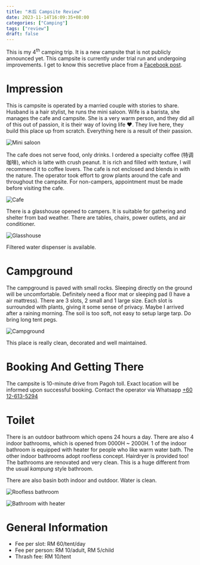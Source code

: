 ```yaml
---
title: "木后 Campsite Review"
date: 2023-11-14T16:09:35+08:00
categories: ["Camping"]
tags: ["review"]
draft: false
---
```


This is my 4<sup>th</sup> camping trip. It is a new campsite that is not publicly announced yet. This campsite is currently under trial run and undergoing improvements. I get to know this secretive place from a [Facebook post](https://www.facebook.com/groups/317188350398491/posts/653090686808254/).

<!--more-->

# Impression

This is campsite is operated by a married couple with stories to share. Husband is a hair stylist, he runs the mini saloon. Wife is a barista, she manages the cafe and campsite. She is a very warm person, and they did all of this out of passion, it is their way of loving life ❤️. They live here, they build this place up from scratch. Everything here is a result of their passion.

![Mini saloon](saloon.jpg "I shall go there for a haircut next time")

The cafe does not serve food, only drinks. I ordered a specialty coffee (特调咖啡), which is latte with crush peanut. It is rich and filled with texture, I will recommend it to coffee lovers. The cafe is not enclosed and blends in with the nature. The operator took effort to grow plants around the cafe and throughout the campsite. For non-campers, appointment must be made before visiting the cafe.

![Cafe](cafe.jpg "Cafe")

There is a glasshouse opened to campers. It is suitable for gathering and shelter from bad weather. There are tables, chairs, power outlets, and air conditioner.

![Glasshouse](glasshouse.jpg "Glasshouse")

Filtered water dispenser is available.

# Campground

The campground is paved with small rocks. Sleeping directly on the ground will be uncomfortable. Definitely need a floor mat or sleeping pad (I have a air mattress). There are 3 slots, 2 small and 1 large size. Each slot is surrounded with plants, giving it some sense of privacy. Maybe I arrived after a raining morning. The soil is too soft, not easy to setup large tarp. Do bring long tent pegs.

![Campground](pebble_floor.jpg "Campground")

This place is really clean, decorated and well maintained.

# Booking And Getting There

The campsite is 10-minute drive from Pagoh toll. Exact location will be informed upon successful booking. Contact the operator via Whatsapp [+60 12-613-5294](https://wa.link/fjopli)

# Toilet

There is an outdoor bathroom which opens 24 hours a day. There are also 4 indoor bathrooms, which is opened from 0000H ~ 2000H. 1 of the indoor bathroom is equipped with heater for people who like warm water bath. The other indoor bathrooms adopt roofless concept. Hairdryer is provided too! The bathrooms are renovated and very clean. This is a huge different from the usual _kampung_ style bathroom.

There are also basin both indoor and outdoor. Water is clean.

![Roofless bathroom](bathroom_1.jpg "Roofless bathroom")

![Bathroom with heater](bathroom_2.jpg "Bathroom with heater")

# General Information

* Fee per slot: RM 60/tent/day
* Fee per person: RM 10/adult, RM 5/child
* Thrash fee: RM 10/tent
